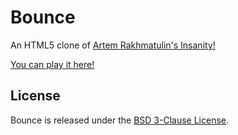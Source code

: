 Bounce
======

An HTML5 clone of [Artem Rakhmatulin's Insanity!](https://itunes.apple.com/us/app/insanity!/id892935435)

[You can play it here!](http://import-this.github.io/bounce/)

## License
Bounce is released under the [BSD 3-Clause License](https://github.com/import-this/bounce/blob/master/LICENSE).

